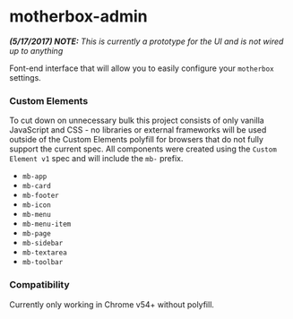 # motherbox-admin

*__(5/17/2017) NOTE:__ This is currently a prototype for the UI and is not wired up to anything*

Font-end interface that will allow you to easily configure your `motherbox` settings.

### Custom Elements

To cut down on unnecessary bulk this project consists of only vanilla JavaScript and CSS - no libraries or external frameworks will be used outside of the Custom Elements polyfill for browsers that do not fully support the current spec. All components were created using the `Custom Element v1` spec and will include the `mb-` prefix.

- `mb-app`
- `mb-card`
- `mb-footer`
- `mb-icon`
- `mb-menu`
- `mb-menu-item`
- `mb-page`
- `mb-sidebar`
- `mb-textarea`
- `mb-toolbar`

### Compatibility

Currently only working in Chrome v54+ without polyfill.
